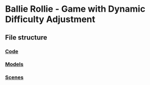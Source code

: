 # Ballie Rollie - Game with Dynamic Difficulty Adjustment
## 

## File structure
### [Code](https://github.com/sollanok/BallieRollieDDA/tree/master/CS%20IA%20GAME/Assets/Scripts)
### [Models](https://github.com/sollanok/BallieRollieDDA/tree/master/CS%20IA%20GAME/Assets/Characters)
### [Scenes](https://github.com/sollanok/BallieRollieDDA/tree/master/CS%20IA%20GAME/Assets/Scenes)
